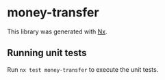 # money-transfer

This library was generated with [Nx](https://nx.dev).

## Running unit tests

Run `nx test money-transfer` to execute the unit tests.
